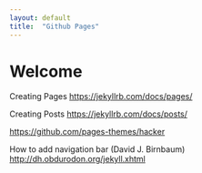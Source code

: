 ```yaml
---
layout: default
title:  "Github Pages"
---
```


# Welcome


Creating Pages 
https://jekyllrb.com/docs/pages/


Creating Posts
https://jekyllrb.com/docs/posts/


https://github.com/pages-themes/hacker


How to add navigation bar (David J. Birnbaum)
http://dh.obdurodon.org/jekyll.xhtml